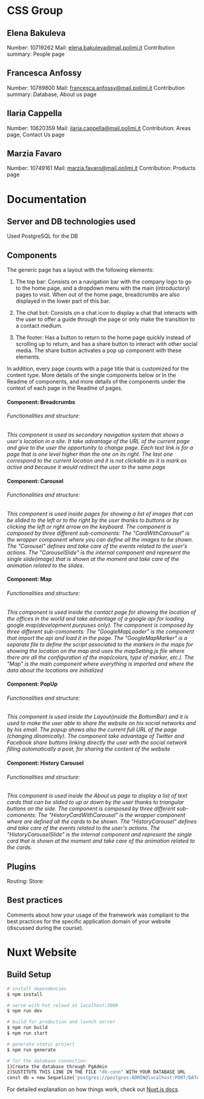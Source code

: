 # CSS Group

## Elena Bakuleva

Number: 10719262
Mail: elena.bakuleva@mail.polimi.it
Contribution summary: People page

## Francesca Anfossy

Number: 10789800
Mail: francesca.anfossy@mail.polimi.it
Contribution summary: Database, About us page

## Ilaria Cappella

Number: 10620359
Mail: ilaria.cappella@mail.polimi.it
Contribution: Areas page, Contact Us page

## Marzia Favaro

Number: 10749161
Mail: marzia.favaro@mail.polimi.it
Contribution: Products page

# Documentation

## Server and DB technologies used

Used PostgreSQL for the DB

## Components

The generic page has a layout with the following elements:

1. The top bar: Consists on a navigation bar with the company logo to go to the home page, and a dropdown menu with the main (introductory) pages to visit. When out of the home page, breadcrumbs are also displayed in the lower part of this bar.

2. The chat bot: Consists on a chat icon to display a chat that interacts with the user to offer a guide through the page or only make the transition to a contact medium.

3. The footer: Has a button to return to the home page quickly instead of scrolling up to return, and has a share button to interact with other social media. The share button activates a pop up component with these elements.

In addition, every page counts with a page title that is customized for the content type. More details of the single components below or in the Readme of components, and more details of the components under the context of each page in the Readme of pages.

#### Component: Breadcrumbs

###### Functionalities and structure:

_This component is used as secondary navigation system that shows a user's location in a site. It take advantage of the URL of the current page and give to the user the opportunity to change page. Each text link is for a page that is one level higher than the one on its right. The last one correspond to the current location and it is not clickable as it is mark as active and because it would redirect the user to the same page_

#### Component: Carousel

###### Functionalities and structure:

_This component is used inside pages for showing a list of images that can be slided to the left or to the right by the user thanks to buttons or by clicking the left or right arrow on the keyboard. The component is composed by three different sub-comonents: The "CardWithCarousel" is the wrapper component where you can define all the images to be shown. The "Carousel" defines and take care of the events related to the user's actions. The "CarouselSlide" is the internal component and represent the single slide(image) that is shown at the moment and take care of the animation related to the slides._

#### Component: Map

###### Functionalities and structure:

_This component is used inside the contact page for showing the location of the offices in the world and take advantage of a google api for loading google map(development purpuses only). The component is composed by three different sub-comonents: The "GoogleMapLoader" is the component that import the api and load it in the page. The "GoogleMapMarker" is a separate file to define the script associated to the markers in the maps for showing the location on the map and uses the mapSetting.js file where there are all the configuration of the map(colors, type of marker, etc.). The "Map" is the main component where everything is imported and where the data about the locations are initialized_

#### Component: PopUp

###### Functionalities and structure:

_This component is used inside the Layout(inside the BottomBar) and it is used to make the user able to share the website on his social networks and by his email. The popup shows also the current full URL of the page (changing dinamically). The component take advantage of Twitter and Facebook share buttons linking directly the user with the social network filling automatically a post, for sharing the content of the website_

#### Component: History Carousel

###### Functionalities and structure:

_This component is used inside the About us page to display a list of text cards that can be slided to up or down by the user thanks to triangular buttons on the side. The component is composed by three different sub-comonents: The "HistoryCardWithCarousel" is the wrapper component where are defined all the cards to be shown. The "HistoryCarousel" defines and take care of the events related to the user's actions. The "HistoryCarouselSlide" is the internal component and represent the single card that is shown at the moment and take care of the animation related to the cards._


## Plugins

Routing:
Store:

## Best practices

Comments about how your usage of the framework was compliant to the best practices for
the specific application domain of your website (discussed during the course).

# Nuxt Website

## Build Setup

```bash
# install dependencies
$ npm install

# serve with hot reload at localhost:3000
$ npm run dev

# build for production and launch server
$ npm run build
$ npm run start

# generate static project
$ npm run generate

# for the database connection:
1)Create the database through PgAdmin
2)SUSTITUTE THIS LINE IN THE FILE "db-conn" WITH YOUR DATABASE URL
const db = new Sequelize('postgres://postgres:ADMIN@localhost:PORT/DATABASENAME');
```

For detailed explanation on how things work, check out [Nuxt.js docs](https://nuxtjs.org).
